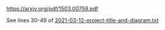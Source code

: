 https://arxiv.org/pdf/1503.00759.pdf

See lines 30-49 of [2021-03-12-project-title-and-diagram.txt](https://github.com/heychrisek/msc-data-science-project/blob/main/notes-to-self/2021-03-12-project-title-and-diagram.txt)